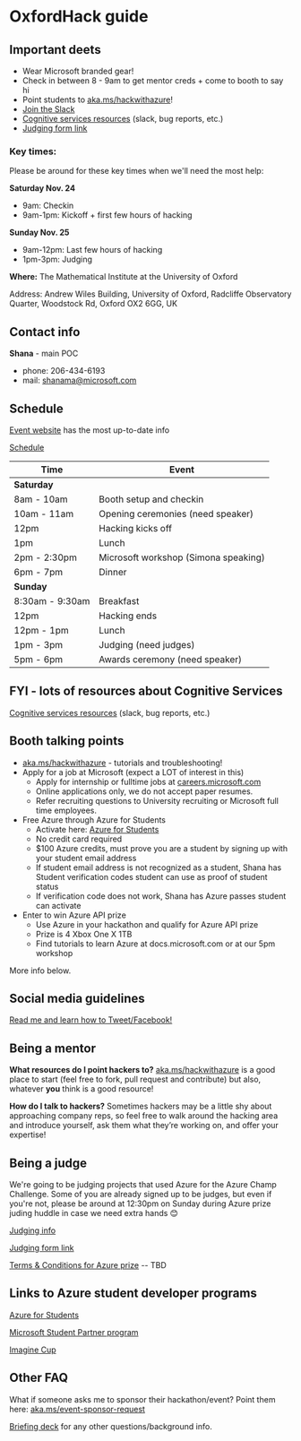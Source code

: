# OxfordHack guide

## Important deets
- Wear Microsoft branded gear!
- Check in between 8 - 9am to get mentor creds + come to booth to say hi
- Point students to [aka.ms/hackwithazure](https://aka.ms/hackwithazure)!
- [Join the Slack](https://na01.safelinks.protection.outlook.com/?url=https%3A%2F%2Fjoin.slack.com%2Ft%2Fparticipant-oh2018%2Fshared_invite%2FenQtNDg0NjE5NTIyMTYxLTU0YzE5MTJiNmY4ZmY5NjNiYjAwMzkyNzFjMmE0ZWZiNjM2MTAwYzY5OTdjYzAzOWZmZDM3YzFiYzY3NTlhYzI&data=02%7C01%7CShana.Matthews%40microsoft.com%7C05e93caba4e84fe98f3008d650699932%7C72f988bf86f141af91ab2d7cd011db47%7C1%7C0%7C636784811830767844&sdata=3SOUzUXP8k3iDAzhAHCfeHCzTpTkbGCSR%2FF%2FDYXlj1c%3D&reserved=0)
- [Cognitive services resources](../cog_services_mentor.md) (slack, bug reports, etc.)
- [Judging form link](https://forms.office.com/Pages/ResponsePage.aspx?id=v4j5cvGGr0GRqy180BHbRz_m6h1IaXlHh-JzkM0298RUQkhWSTY1UlpRWTNHRVAxNlIxMTJVUlBYRy4u) 

### Key times:
Please be around for these key times when we'll need the most help:

**Saturday Nov. 24**
- 9am: Checkin
- 9am-1pm: Kickoff + first few hours of hacking

**Sunday Nov. 25**
- 9am-12pm: Last few hours of hacking
- 1pm-3pm: Judging

**Where:** The Mathematical Institute at the University of Oxford

Address: Andrew Wiles Building, University of Oxford, Radcliffe Observatory Quarter, Woodstock Rd, Oxford OX2 6GG, UK
 

## Contact info
**Shana** - main POC
- phone: 206-434-6193
- mail: shanama@microsoft.com


## Schedule
[Event website](http://www.oxfordhack.uk/) has the most up-to-date info

[Schedule](https://docs.google.com/spreadsheets/d/1aSUoTyw9PtjxoPULKEcpN1GiuRkGZRVx_5kFCBGl3FU/edit#gid=0)

| Time               | Event                                                                       | 
| ------------------ | --------------------------------------------------------------------------- |
| **Saturday**       |                                                                             |
| 8am - 10am         | Booth setup and checkin                                                     |
| 10am - 11am        | Opening ceremonies (need speaker)                                           |
| 12pm               | Hacking kicks off                                                           |
| 1pm                | Lunch                                                                       |
| 2pm - 2:30pm       | Microsoft workshop (Simona speaking)                                        |
| 6pm - 7pm          | Dinner                                                                      |
| **Sunday**         |                                                                             |
| 8:30am - 9:30am    | Breakfast                                                                   |
| 12pm               | Hacking ends                                                                |
| 12pm - 1pm         | Lunch                                                                       |
| 1pm - 3pm          | Judging (need judges)                                                       |
| 5pm - 6pm          | Awards ceremony (need speaker)                                              |

## FYI - lots of resources about Cognitive Services
[Cognitive services resources](../cog_services_mentor.md) (slack, bug reports, etc.)

## Booth talking points
- [aka.ms/hackwithazure](https://aka.ms/hackwithazure) - tutorials and troubleshooting!
- Apply for a job at Microsoft (expect a LOT of interest in this)
   - Apply for internship or fulltime jobs at [careers.microsoft.com](https://careers.microsoft.com/)
   - Online applications only, we do not accept paper resumes.
   - Refer recruiting questions to University recruiting or Microsoft full time employees.
- Free Azure through Azure for Students
   - Activate here: [Azure for Students](https://aka.ms/a4s)
   - No credit card required
   - $100 Azure credits, must prove you are a student by signing up with your student email address
   - If student email address is not recognized as a student, Shana has Student verification codes student can use as proof of student status
   - If verification code does not work, Shana has Azure passes student can activate
- Enter to win Azure API prize
   - Use Azure in your hackathon and qualify for Azure API prize
   - Prize is 4 Xbox One X 1TB
   - Find tutorials to learn Azure at docs.microsoft.com or at our 5pm workshop

     
More info below.


## Social media guidelines
[Read me and learn how to Tweet/Facebook!](../socialguidance.pdf)

## Being a mentor
**What resources do I point hackers to?**
[aka.ms/hackwithazure](https://aka.ms/hackwithazure) is a good place to start (feel free to fork, pull request and contribute) but also, whatever **you** think is a good resource!

**How do I talk to hackers?** 
Sometimes hackers may be a little shy about approaching company reps, so feel free to walk around the hacking area and introduce yourself, ask them what they’re working on, and offer your expertise!


## Being a judge
We're going to be judging projects that used Azure for the Azure Champ Challenge. Some of you are already signed up to be judges, but even if you're not, please be around at 12:30pm on Sunday during Azure prize juding huddle in case we need extra hands 😊

[Judging info](../judging)

[Judging form link](https://forms.office.com/Pages/ResponsePage.aspx?id=v4j5cvGGr0GRqy180BHbRz_m6h1IaXlHh-JzkM0298RUQkhWSTY1UlpRWTNHRVAxNlIxMTJVUlBYRy4u)

[Terms & Conditions for Azure prize]() -- TBD

## Links to Azure student developer programs
[Azure for Students](https://aka.ms/a4s)

[Microsoft Student Partner program](https://imagine.microsoft.com/en-us/msp)

[Imagine Cup](https://imaginecup.microsoft.com/en-us/Events?id=0)

## Other FAQ
What if someone asks me to sponsor their hackathon/event?
Point them here: [aka.ms/event-sponsor-request](https://aka.ms/event-sponsor-request)

[Briefing deck](../hack_briefing_deck.pdf) for any other questions/background info.

